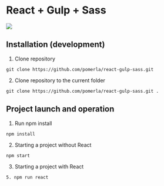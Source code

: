 # React + Gulp + Sass

<img src="https://wpdew.github.io/assets/react_gulp_sass.png" align="center">

## Installation (development)

1. Clone repository

```
git clone https://github.com/pomerla/react-gulp-sass.git
```

2. Clone repository to the current folder

```
git clone https://github.com/pomerla/react-gulp-sass.git .
```

## Project launch and operation

1. Run npm install

```
npm install
```

2. Starting a project without React

```
npm start
```

3. Starting a project with React

```
5. npm run react
```